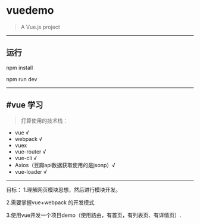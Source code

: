 # vuedemo

> A Vue.js project

----------

运行
--
npm install

npm run dev

----------
#vue 学习
----------------------------------------------------------------------

> 打算使用的技术栈：

 - vue √ 
 - webpack √ 
 - vuex
 - vue-router √ 
 - vue-cli √ 
 - Axios（豆瓣api数据获取使用的是jsonp）√ 
 - vue-loader √ 


----------------------------------------------------------------------
目标：
1.理解网页模块思想，然后进行模块开发。

2.需要掌握vue+webpack 的开发模式.

3.使用vue开发一个项目demo（使用路由，有首页，有列表页、有详情页）.
